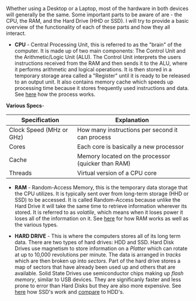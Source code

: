 

Whether using a Desktop or a Laptop, most of the hardware in both devices will generally be the same. Some important parts to be aware of are - the CPU, the RAM, and the Hard Drive (HHD or SSD). I will try to provide a basic overview of the functionality of each of these parts and how they all interact.

* **CPU** - Central Processing Unit, this is referred to as the "brain" of the computer. It is made up of two main components: The Control Unit and the Arithmetic/Logic Unit (ALU). The Control Unit interprets the users instructions received from the RAM and then sends it to the ALU, where it performs arithmetic and logical operations. It is then stored in a temporary storage area called a "Register" until it is ready to be released to an output unit. It also contains memory cache which speeds up processing time because it stores frequently used instructions and data. See [here](https://computer.howstuffworks.com/microprocessor.htm/printable) how the process works.

 **Various Specs**-

| Specification | Explanation |
|---------------|-------------|
| Clock Speed (MHz or GHz)|How many instructions per second it can process|
| Cores           |        Each core is basically a new processor     |
| Cache        |  Memory located on the processor (quicker than RAM)      |
| Threads    | Virtual version of a CPU core


* **RAM** - Random-Access Memory, this is the temporary data storage that the CPU utilizes. It is typically sent over from long-term storage (HHD or SSD) to be accessed. It is called Random-Access because unlike the Hard Drive it will take the same time to retrieve information wherever its stored. It is referred to as *volatile*, which means when it loses power it loses all of the information on it. See [here](https://whatis.techtarget.com/reference/Fast-Guide-to-RAM) for how RAM works as well as the various types.

* **HARD DRIVE** - This is where the computers stores all of its long term data. There are two types of hard drives: HDD and SSD. Hard Disk Drives use magnetism to store information on a *Platter* which can rotate at up to 10,000 revolutions per minute. The data is arranged in *tracks* which are then broken up into *sectors*. Part of the hard drive stores a map of sectors that have already been used up and others that are available. Solid State Drives use semiconductor chips making up *flash memory*, similar to USB devices. They are significanly faster and less prone to error than Hard Disks but they are also more expensive. See [here](https://computer.howstuffworks.com/solid-state-drive.htm/printable) how SSD's work and [compare](https://uk.pcmag.com/ssd/8061/ssd-vs-hdd-whats-the-difference) to HDD's.



